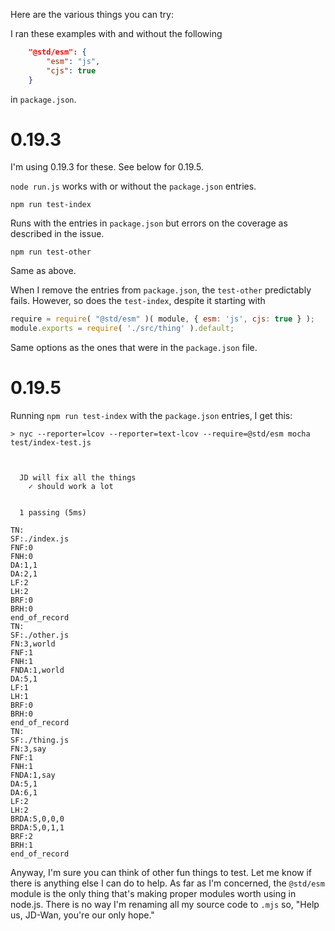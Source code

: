 Here are the various things you can try:

I ran these examples with and without the following
```json
    "@std/esm": {
        "esm": "js",
        "cjs": true
    }
```

in `package.json`.

0.19.3
======
I'm using 0.19.3 for these. See below for 0.19.5.

`node run.js` works with or without the `package.json` entries.

`npm run test-index`

Runs with the entries in `package.json` but errors on the coverage as described in the issue.

`npm run test-other`

Same as above.

When I remove the entries from `package.json`, the `test-other` predictably fails. However, so does the `test-index`, despite it starting with

```js
require = require( "@std/esm" )( module, { esm: 'js', cjs: true } );
module.exports = require( './src/thing' ).default;
```
Same options as the ones that were in the `package.json` file.

0.19.5
======
Running `npm run test-index` with the `package.json` entries, I get this:
```
> nyc --reporter=lcov --reporter=text-lcov --require=@std/esm mocha test/index-test.js



  JD will fix all the things
    ✓ should work a lot


  1 passing (5ms)

TN:
SF:./index.js
FNF:0
FNH:0
DA:1,1
DA:2,1
LF:2
LH:2
BRF:0
BRH:0
end_of_record
TN:
SF:./other.js
FN:3,world
FNF:1
FNH:1
FNDA:1,world
DA:5,1
LF:1
LH:1
BRF:0
BRH:0
end_of_record
TN:
SF:./thing.js
FN:3,say
FNF:1
FNH:1
FNDA:1,say
DA:5,1
DA:6,1
LF:2
LH:2
BRDA:5,0,0,0
BRDA:5,0,1,1
BRF:2
BRH:1
end_of_record
```

Anyway, I'm sure you can think of other fun things to test. Let me know if there is anything else I can do to help. As far as I'm concerned, the `@std/esm` module is the only thing that's making proper modules worth using in node.js. There is no way I'm renaming all my source code to `.mjs` so, "Help us, JD-Wan, you're our only hope."
